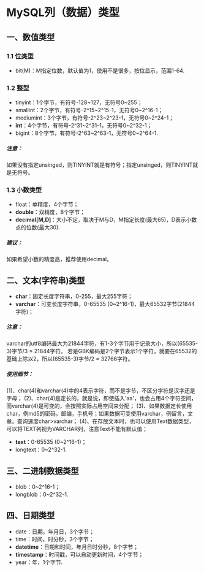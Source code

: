 # MySQL列（数据）类型

## 一、数值类型
### 1.1 位类型
- bit(M)：M指定位数，默认值为1，使用不是很多，按位显示，范围1-64.

### 1.2 整型
- tinyint：1个字节，有符号-128~127，无符号0~255；
- smallint：2个字节，有符号-2^15~2^15-1，无符号0~2^16-1；
- mediumint：3个字节，有符号-2^23~2^23-1，无符号0~2^24-1；
- **int**：4个字节，有符号-2^31~2^31-1，无符号0~2^32-1；
- bigint：8个字节，有符号-2^63~2^63-1，无符号0~2^64-1.

##### **注意**：
如果没有指定unsinged，则TINYINT就是有符号；指定unsinged，则TINYINT就是无符号。

### 1.3 小数类型
- float：单精度，4个字节；
- **double**：双精度，8个字节；
- **decimal[M,D]**：大小不定，取决于M与D，M指定长度(最大65)，D表示小数点的位数(最大30).

##### **建议**：
如果希望小数的精度高，推荐使用decimal。

## 二、文本(字符串)类型
- **char**：固定长度字符串，0-255，最大255字符；
- **varchar**：可变长度字符串，0-65535 (0~2^16-1)，最大65532字节(21844字符)；

##### **注意**：
varchar的utf8编码最大为21844字符，有1-3个字节用于记录大小，所以(65535-3)字节/3 = 21844字符。
若是GBK编码是2个字节表示1个字符，就要在65532的基础上除以2，所以(65535-3)字节/2 = 32766字符。

##### **使用细节**：
(1)、char(4)和varchar(4)中的4表示字符，而不是字节，不区分字符是汉字还是字母；
(2)、char(4)是定长的，就是说，即使插入'aa'，也会占用4个字符空间，而varchar(4)是可变的，会按照实际占用空间来分配；
(3)、如果数据定长使用char，例md5的密码，邮编，手机号；如果数据可变使用varchar，例留言，文章。查询速度char>varchar；
(4)、在存放文本时，也可以使用Text数据类型，可以将TEXT列视为VARCHAR列，注意Text不能有默认值；


- **text**：0-65535 (0~2^16-1)；
- longtext：0~2^32-1.

## 三、二进制数据类型 
- blob：0~2^16-1；
- longblob：0~2^32-1.

## 四、日期类型
- date：日期，年月日，3个字节；
- time：时间，时分秒，3个字节；
- **datetime**：日期和时间，年月日时分秒，8个字节；
- **timestamp**：时间戳，可以自动更新时间，4个字节；
- year：年，1个字节.

